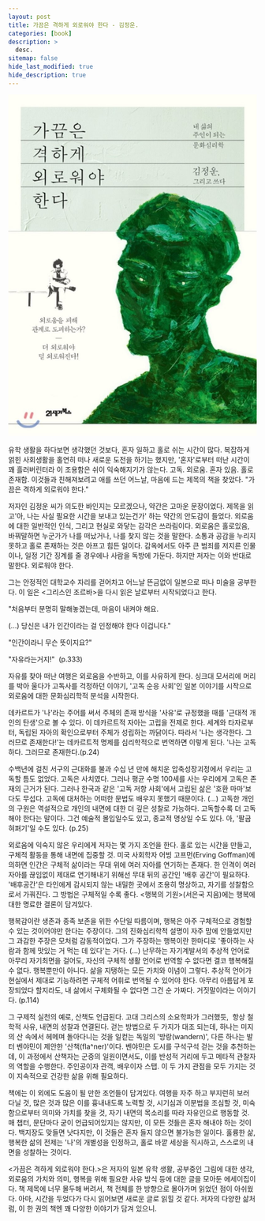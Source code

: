 ```yaml
---
layout: post
title: 가끔은 격하게 외로워야 한다 - 김정운.
categories: [book]
description: >
  desc.
sitemap: false
hide_last_modified: true
hide_description: true
---
```


  
![](/assets/img/posts/from_tistory/035.jpeg)



유학 생활을 하다보면 생각했던 것보다, 혼자 일하고 홀로 쉬는 시간이 많다. 복잡하게 얽힌 사회생활을 홀연히 떠나 새로운 도전을 하기는 했지만, '혼자'로부터 떠난 시간이 꽤 흘러버린터라 이 조용함은 쉬이 익숙해지기가 않는다. 고독. 외로움. 혼자 있음. 홀로 존재함. 이것들과 친해져보려고 애를 쓰던 어느날, 마음에 드는 제목의 책을 찾았다. "가끔은 격하게 외로워야 한다."

  


저자인 김정운 씨가 의도한 바인지는 모르겠으나, 약간은 고마운 문장이었다. 제목을 읽고'아, 나는 사실 필요한 시간을 보내고 있는건가' 하는 약간의 안도감이 들었다. 외로움에 대한 일반적인 인식, 그리고 현실로 와닿는 감각은 쓰라림이다. 외로움은 홀로있음, 바꿔말하면 누군가가 나를 떠났거나, 나를 찾지 않는 것을 말한다. 소통과 공감을 누리지 못하고 홀로 존재하는 것은 아프고 힘든 일이다. 감옥에서도 아주 큰 범죄를 저지른 인물이나, 일정 기간 징계를 줄 경우에나 사람을 독방에 가둔다. 하지만 저자는 이와 반대로 말한다. 외로워야 한다.

  


그는 안정적인 대학교수 자리를 걷어차고 어느날 뜬금없이 일본으로 떠나 미술을 공부한다. 이 일은 <그리스인 조르바\>을 다시 읽은 날로부터 시작되었다고 한다. 

  


"처음부터 분명히 말해놓겠는데, 마음이 내켜야 해요. 

(...) 당신은 내가 인간이라는 걸 인정해야 한다 이겁니다." 

"인간이라니 무슨 뜻이지요?" 

"자유라는거지!"  (p.333)

  


자유를 찾아 떠난 여행은 외로움을 수반하고, 이를 사유하게 한다. 싱크대 모서리에 머리를 박아 울다가 고독사를 걱정하던 이야기, '고독 순응 사회'인 일본 이야기를 시작으로 외로움에 대한 문화심리학적 분석을 시작한다. 

  


데카르트가 '나'라는 주어를 써서 주체의 존재 방식을 '사유'로 규정했을 때를 '근대적 개인의 탄생'으로 볼 수 있다. 이 데카르트적 자아는 고립을 전제로 한다. 세계와 타자로부터, 독립된 자아의 확인으로부터 주체가 성립하는 까닭이다. 따라서 '나는 생각한다. 그러므로 존재한다!'는 데카르트적 명제를 심리학적으로 번역하면 이렇게 된다. '나는 고독하다. 그러므로 존재한다.(p.24) 

  


수백년에 걸친 서구의 근대화를 불과 수십 년 만에 해치운 압축성장괴정에서 우리는 고독할 틈도 없었다. 고독은 사치였다. 그러나 평균 수명 100세를 사는 우리에게 고독은 존재의 근거가 된다. 그러나 한국과 같은 '고독 저항 사회'에서 고립된 삶은 '호환 마마'보다도 무섭다. 고독에 대처하는 어떠한 문법도 배우지 못했기 때문이다. (...) 고독한 개인의 구원은 역설적으로 개인의 내면에 대한 더 깊은 성찰로 가능하다. 고독할수록 더 고독해야 한다는 말이다. 그건 예술적 몰입일수도 있고, 종교적 명상일 수도 있다. 아, '팔굽혀펴기'일 수도 있다. (p.25)

  


외로움에 익숙지 않은 우리에게 저자는 몇 가지 조언을 한다. 홀로 있는 시간을 만들고, 구체적 활동을 통해 내면에 집중할 것. 미국 사회학자 어빙 고프먼(Erving Goffman)에 의하면 인간은 구체적 삶이라는 무대 위에 여러 자아를 연기하는 존재다. 한 인격이 여러 자아를 끊임없이 제대로 연기해내기 위해선 무대 뒤의 공간인 '배후 공간'이 필요하다. '배후공간'은 타인에게 감시되지 않는 내밀한 곳에서 조용히 명상하고, 자기를 성찰함으로서 가꿔진다. 그 방법은 구체적일 수록 좋다. <행복의 기원\>(서은국 지음)에는 행복에 대한 명료한 결론이 담겨있다. 

  


행복감이란 생존과 종족 보존을 위한 수단일 따름이며, 행복은 아주 구체적으로 경험할 수 있는 것이어야만 한다는 주장이다. 그의 진화심리학적 설명이 자주 맘에 안들었지만 그 과감한 주장은 모처럼 감동적이었다. 그가 주장하는 행복이란 한마디로 '좋아하는 사람과 함께 맛있는 거 먹는 데 있다'는 거다. (...) 난무하는 자기계발서의 추상적 언어로 아무리 자기최면을 걸어도, 자신의 구체적 생활 언어로 번역할 수 없다면 결코 행복해질 수 없다. 행복뿐만이 아니다. 삶을 지탱하는 모든 가치와 이념이 그렇다. 추상적 언어가 현실에서 제대로 기능하려면 구체적 어휘로 번역될 수 있어야 한다. 아무리 아름답게 포장되었다 할지라도, 내 삶에서 구체화될 수 없다면 그건 순 가짜다. 거짓말이라는 이야기다. (p.114)

  


그 구제적 실천의 예로, 산책도 언급된다. 고대 그리스의 소요학파가 그러했듯,  항상 철학적 사유, 내면의 성찰과 연결된다. 걷는 방법으로 두 가지가 대조 되는데, 하나는 미지의 산 속에서 헤메며 돌아다니는 것을 일컫는 독일의 '방랑(wandern)', 다른 하나는 발터 벤야민이 제안한 '산책(fla^ner)'이다. 벤야민은 도시를 구석구석 걷는 것을 추천하는데, 이 과정에서 산책자는 군중의 일원이면서도, 이를 반성적 거리에 두고 메타적 관찰자의 역할을 수행한다. 주인공이자 관객, 배우이자 스탭. 이 두 가지 관점을 모두 가지는 것이 지속적으로 건강한 삶을 위해 필요하다.

  


책에는 이 외에도 도움이 될 만한 조언들이 담겨있다. 여행을 자주 하고 부지런히 보러 다닐 것, 많은 것과 많은 이를 흉내내도록 노력할 것, 시기심과 이분법을 조심할 것, 미숙함으로부터 의미와 가치를 찾을 것, 자기 내면의 목소리를 따라 자유인으로 행동할 것. 매 챕터, 문단마다 굳이 언급되어있지는 않지만, 이 모든 것들은 혼자 해내야 하는 것이다. 백지장도 맞들면 낫다지만, 이 것들은 혼자 들지 않으면 불가능한 일이다. 훌륭한 삶, 행복한 삶의 전제는 '나'의 개별성을 인정하고, 홀로 바깥 세상을 직시하고, 스스로의 내면을 성찰하는 것이다.

  


<가끔은 격하게 외로워야 한다.\>은 저자의 일본 유학 생활, 공부중인 그림에 대한 생각, 외로움의 가치와 의미, 행복을 위해 필요한 사유 방식 등에 대한 글을 모아둔 에세이집이다. 책 제목에 너무 몰두해 버려서, 책 전체를 한 방향으로 몰아가며 읽었던 점이 아쉬웠다. 아마, 시간을 두었다가 다시 읽어보면 새로운 글로 읽힐 것 같다. 저자의 다양한 삶처럼, 이 한 권의 책엔 꽤 다양한 이야기가 담겨 있으니.

  


  


  


 

  


  


  


  


  


  


  


  


  


  


